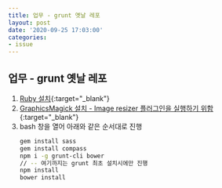 ```yaml
---
title: 업무 - grunt 옛날 레포
layout: post
date: '2020-09-25 17:03:00'
categories:
- issue
---
```


## 업무 - grunt 옛날 레포

1. [Ruby 설치](http://rubyinstaller.org/downloads/){:target="_blank"}
2. [GraphicsMagick 설치 - Image resizer 플러그인을 실행하기 위함](ftp://ftp.graphicsmagick.org/pub/GraphicsMagick/windows/){:target="_blank"}
3. bash 창을 열어 아래와 같은 순서대로 진행  
   ```bash
   gem install sass
   gem install compass
   npm i -g grunt-cli bower
   // -- 여기까지는 grunt 최초 설치시에만 진행
   npm install
   bower install
   ```
